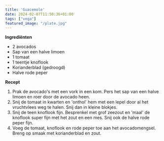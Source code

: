 ```yaml
---
title: 'Guacemole'
date: 2024-02-07T11:50:36+01:00
tags: ["vega"]
featured_image: "/plate.jpg"
---
```


**Ingrediënten**
- 2 avocados
- Sap van een halve limoen
- 1 tomaat
- 1 teentje knoflook
- Korianderblad (gedroogd)
- Halve rode peper

**Recept**
1. Prak de avocado's met een vork in een kom. Pers het sap van een halve limoen en roer door de avocado heen. 
2. Snij de tomaat in kwarten en 'onthol' hem met een lepel door al het vruchtvlees weg te halen. Snij dan in kleine blokjes.
3. Snij de teen knoflook fijn. Besprenkel met grof zeezout en 'maal' de knoflook super fijn met het zout en een mes. Snij ook de halve rode peper fijn.
4. Voeg de tomaat, knoflook en rode peper toe aan het avocadomengsel. Breng op smaak met korianderblad en zout.